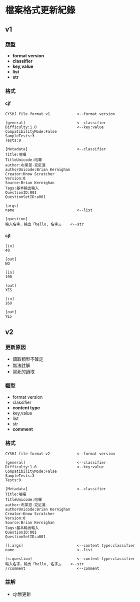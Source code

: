 # 檔案格式更新紀錄

## v1
### 類型
- **format version**
- **classifier**
- **key,value**
- **list**
- **str**

### 格式
#### cjf
    CYSHJ file format v1            <--format version

    [general]                       <--classifier
    Difficulty:1.0                  <--key:value
    CompatibilityMode:False          
    SampleTests:3
    Tests:9

    [Metadata]                      <--classifier
    Title:哈囉
    TitleUnicode:哈囉
    author:布萊恩·克尼漢
    authorUnicode:Brian Kernighan
    Creator:Know Scratcher
    Version:0
    Source:Brian Kernighan
    Tags:基本輸出輸入
    QuestionID:001
    QuestionSetID:a001

    [args]
    name                            <--list

    [question]
    輸入名字，輸出「hello, 名字」。   <--str

#### cjt
    [in]
    40

    [out]
    NO

    [in]
    100

    [out]
    YES

    [in]
    168

    [out]
    YES

## v2
### 更新原因
- 讀取類型不確定
- 無法註解
- 寫死的讀取

### 類型
- format version
- classifier
- **content type**
- key,value
- list
- str
- **comment**

### 格式
    CYSHJ file format v2            <--format version

    [general]                       <--classifier
    Difficulty:1.0                  <--key:value
    CompatibilityMode:False          
    SampleTests:3
    Tests:9

    [Metadata]                      <--classifier
    Title:哈囉
    TitleUnicode:哈囉
    author:布萊恩·克尼漢
    authorUnicode:Brian Kernighan
    Creator:Know Scratcher
    Version:0
    Source:Brian Kernighan
    Tags:基本輸出輸入
    QuestionID:001
    QuestionSetID:a001

    [l:args]                        <--content type:classifier
    name                            <--list

    [s:question]                    <--content type:classifier
    輸入名字，輸出「hello, 名字」。   <--str
    //comment                       <--comment

### 註解
- cjt無更新